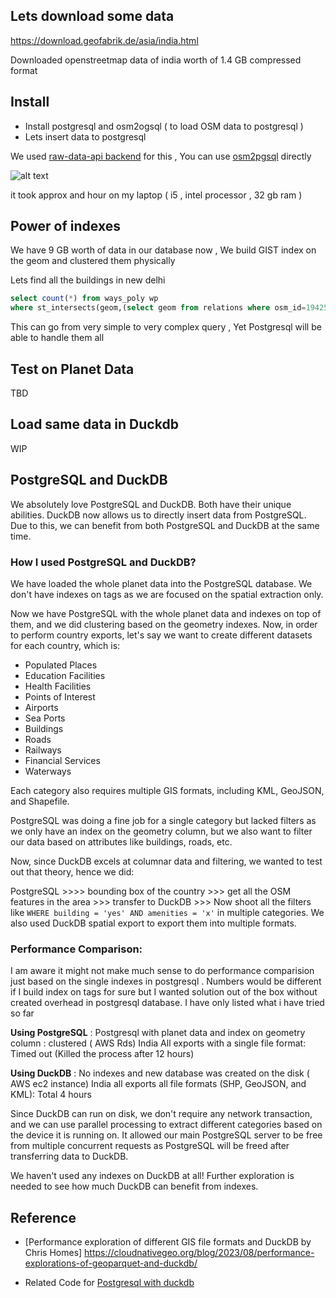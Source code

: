 ## Lets download some data 

https://download.geofabrik.de/asia/india.html 

Downloaded openstreetmap data of india worth of 1.4 GB compressed format 


## Install 

- Install postgresql and osm2ogsql ( to load OSM data to postgresql ) 
- Lets insert data to postgresql 

We used [raw-data-api backend](https://github.com/hotosm/raw-data-api/blob/develop/backend/raw_backend) for this , You can use [osm2pgsql](https://osm2pgsql.org/examples/export/) directly

![alt text](./images/insert.png)

it took approx and hour on my laptop ( i5 , intel processor , 32 gb ram )

## Power of indexes

We have 9 GB worth of data in our database now , We build GIST index on the geom and clustered them physically

Lets find all the buildings in new delhi 

```sql
select count(*) from ways_poly wp 
where st_intersects(geom,(select geom from relations where osm_id=1942586))
```

This can go from very simple to very complex query , Yet Postgresql will be able to handle them all 


## Test on Planet Data 

TBD 


## Load same data in Duckdb 

WIP




## PostgreSQL and DuckDB

We absolutely love PostgreSQL and DuckDB. Both have their unique abilities. DuckDB now allows us to directly insert data from PostgreSQL. Due to this, we can benefit from both PostgreSQL and DuckDB at the same time.

### How I used PostgreSQL and DuckDB?

We have loaded the whole planet data into the PostgreSQL database. We don't have indexes on tags as we are focused on the spatial extraction only.

Now we have PostgreSQL with the whole planet data and indexes on top of them, and we did clustering based on the geometry indexes. Now, in order to perform country exports, let's say we want to create different datasets for each country, which is:

- Populated Places
- Education Facilities
- Health Facilities
- Points of Interest
- Airports
- Sea Ports
- Buildings
- Roads
- Railways
- Financial Services
- Waterways

Each category also requires multiple GIS formats, including KML, GeoJSON, and Shapefile.

PostgreSQL was doing a fine job for a single category but lacked filters as we only have an index on the geometry column, but we also want to filter our data based on attributes like buildings, roads, etc.

Now, since DuckDB excels at columnar data and filtering, we wanted to test out that theory, hence we did:

PostgreSQL >>>> bounding box of the country >>> get all the OSM features in the area >>> transfer to DuckDB >>> Now shoot all the filters like `WHERE building = 'yes' AND amenities = 'x'` in multiple categories. We also used DuckDB spatial export to export them into multiple formats.

### Performance Comparison:

I am aware it might not make much sense to do performance comparision just based on the single indexes in postgresql . Numbers would be different if I build index on tags for sure but I wanted solution out of the box without created overhead in postgresql database. I have only listed what i have tried so far 

**Using PostgreSQL** : Postgresql with planet data and index on geometry column : clustered ( AWS Rds)
India All exports with a single file format: Timed out (Killed the process after 12 hours)

**Using DuckDB** : No indexes and new database was created on the disk ( AWS ec2 instance)
India all exports all file formats (SHP, GeoJSON, and KML): Total 4 hours

Since DuckDB can run on disk, we don't require any network transaction, and we can use parallel processing to extract different categories based on the device it is running on. It allowed our main PostgreSQL server to be free from multiple concurrent requests as PostgreSQL will be freed after transferring data to DuckDB.

We haven't used any indexes on DuckDB at all! Further exploration is needed to see how much DuckDB can benefit from indexes.


## Reference 

- [Performance exploration of different GIS file formats and DuckDB by Chris Homes] https://cloudnativegeo.org/blog/2023/08/performance-explorations-of-geoparquet-and-duckdb/ 

- Related Code for [Postgresql with duckdb](https://github.com/hotosm/raw-data-api/blob/b2f2a1b532aed52eb917185890b4761771652c91/src/query_builder/builder.py#L883)